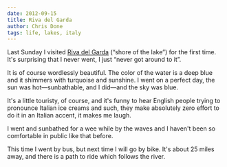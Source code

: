 ```yaml
---
date: 2012-09-15
title: Riva del Garda
author: Chris Done
tags: life, lakes, italy
---
```


Last Sunday I visited [Riva del
Garda](http://en.wikipedia.org/wiki/Riva_del_Garda) (“shore of the
lake”) for the first time. It's surprising that I never went, I just
“never got around to it”.

It is of course wordlessly beautiful. The color of the water is a
deep blue and it shimmers with turquoise and sunshine. I went on a
perfect day, the sun was hot—sunbathable, and I did—and the sky was
blue.

It's a little touristy, of course, and it's funny to hear English
people trying to pronounce Italian ice creams and such, they make
absolutely zero effort to do it in an Italian accent, it makes me
laugh.

I went and sunbathed for a wee while by the waves and I haven't been
so comfortable in public like that before.

This time I went by bus, but next time I will go by bike. It's about
25 miles away, and there is a path to ride which follows the river.
